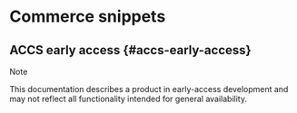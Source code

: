 # Commerce snippets

## ACCS early access {#accs-early-access}

>[!NOTE]
>
>This documentation describes a product in early-access development and may not reflect all functionality intended for general availability.
